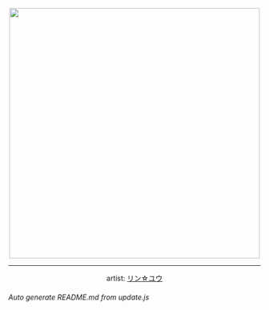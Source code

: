 
<p align="center">
  <img width="500" src="https://nekos.best/api/v2/neko/0346.png">
  <hr/>
  <center>
    artist: <a href="https://www.pixiv.net/en/artworks/87033410">リン☆ユウ</a>
  </center>
</p>


###### Auto generate README.md from update.js

